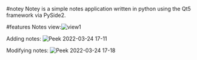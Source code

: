 #notey
Notey is a simple notes application written in python using the Qt5 framework via PySide2.

#features
Notes view:![view1](https://user-images.githubusercontent.com/38963617/159948956-84ad3829-7b61-4da7-aac9-e58f8ce98ca7.png)

Adding notes:
![Peek 2022-03-24 17-11](https://user-images.githubusercontent.com/38963617/159948821-f7b61641-1176-49ae-83f1-ed1b17d2491d.gif)

Modifying notes:
![Peek 2022-03-24 17-18](https://user-images.githubusercontent.com/38963617/159949726-d466f8e7-18a5-4f0f-a6fc-10e59f129213.gif)
